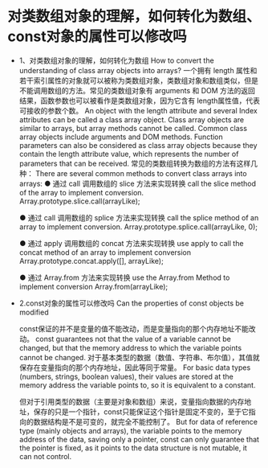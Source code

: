 # 对类数组对象的理解，如何转化为数组、const对象的属性可以修改吗
- 1、对类数组对象的理解，如何转化为数组
How to convert the understanding of class array objects into arrays?
    一个拥有 length 属性和若干索引属性的对象就可以被称为类数组对象，类数组对象和数组类似，但是不能调用数组的方法。常见的类数组对象有 arguments 和 DOM 方法的返回结果，函数参数也可以被看作是类数组对象，因为它含有 length属性值，代表可接收的参数个数。
An object with the length attribute and several Index attributes can be called a class array object. Class array objects are similar to arrays, but array methods cannot be called. Common class array objects include arguments and DOM methods. Function parameters can also be considered as class array objects because they contain the length attribute value, which represents the number of parameters that can be received. 
    常见的类数组转换为数组的方法有这样几种：
There are several common methods to convert class arrays into arrays: 
    ● 通过 call 调用数组的 slice 方法来实现转换
call the slice method of the array to implement conversion.
    Array.prototype.slice.call(arrayLike);

    ● 通过 call 调用数组的 splice 方法来实现转换
call the splice method of an array to implement conversion.
    Array.prototype.splice.call(arrayLike, 0);

    ● 通过 apply 调用数组的 concat 方法来实现转换
use apply to call the concat method of an array to implement conversion
    Array.prototype.concat.apply([], arrayLike);

    ● 通过 Array.from 方法来实现转换
use the Array.from Method to implement conversion
    Array.from(arrayLike);

- 2.const对象的属性可以修改吗
Can the properties of const objects be modified

    const保证的并不是变量的值不能改动，而是变量指向的那个内存地址不能改动。
const guarantees not that the value of a variable cannot be changed, but that the memory address to which the variable points cannot be changed.
    对于基本类型的数据（数值、字符串、布尔值），其值就保存在变量指向的那个内存地址，因此等同于常量。
For basic data types (numbers, strings, boolean values), their values are stored at the memory address the variable points to, so it is equivalent to a constant.

    但对于引用类型的数据（主要是对象和数组）来说，变量指向数据的内存地址，保存的只是一个指针，const只能保证这个指针是固定不变的，至于它指向的数据结构是不是可变的，就完全不能控制了。
But for data of reference type (mainly objects and arrays), the variable points to the memory address of the data, saving only a pointer, const can only guarantee that the pointer is fixed, as it points to the data structure is not mutable, it can not control.